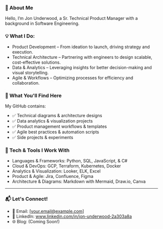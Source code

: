 ### 📌 About Me

Hello, I’m Jon Underwood, a Sr. Technical Product Manager with a background in Software Engineering.

### 💡 What I Do:

- Product Development – From ideation to launch, driving strategy and execution.
- Technical Architecture – Partnering with engineers to design scalable, cost-effective solutions.
- Data & Analytics – Leveraging insights for better decision-making and visual storytelling.
- Agile & Workflows – Optimizing processes for efficiency and collaboration.

### 🚀 What You'll Find Here

My GitHub contains:
- ✅ Technical diagrams & architecture designs
- ✅ Data analytics & visualization projects
- ✅ Product management workflows & templates
- ✅ Agile best practices & automation scripts
- ✅ Side projects & experiments

### 🔧 Tech & Tools I Work With

- Languages & Frameworks: Python, SQL, JavaScript, & C#
- Cloud & DevOps: GCP, Terraform, Kubernetes, Docker
- Analytics & Visualization: Looker, ELK, Excel
- Product & Agile: Jira, Confluence, Figma
- Architecture & Diagrams: Markdown with Mermaid, Draw.io, Canva

---

### 📬 Let's Connect!

- 📧 Email: [your.email@example.com]
- 💼 LinkedIn: www.linkedin.com/in/jon-underwood-2a303a8a
- 🌐 Blog: (Coming Soon!)
